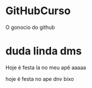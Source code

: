 # GitHubCurso
O gonocio do github

# duda linda dms
Hoje é festa la no meu apê
aaaaa

hoje é festa no ape dnv bixo